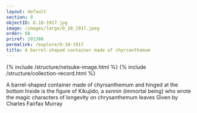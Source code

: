 ```yaml
---
layout: default
section: 8
objectID: O.10-1917.jpg
image: /images/large/O_10_1917.jpeg
order: 68
priref: 201380
permalink: /explore/O-10-1917
title: A barrel-shaped container made of chyrsanthemum
---
```

{% include /structure/netsuke-image.html %}
{% include /structure/collection-record.html %}

A barrel-shaped container made of chyrsanthemum and hinged at the bottom
Inside is the figure of Kikujido, a <em>sennin</em> (immortal being) who wrote the magic characters of longevity on chrysanthemum leaves
Given by Charles Fairfax Murray
